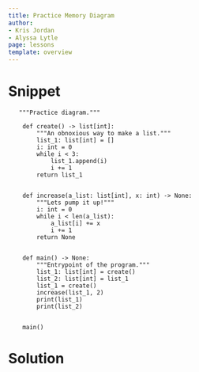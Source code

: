```yaml
---
title: Practice Memory Diagram
author: 
- Kris Jordan
- Alyssa Lytle
page: lessons
template: overview
---
```


# Snippet

<pre>
<code class="python">   """Practice diagram."""

    def create() -> list[int]:
        """An obnoxious way to make a list."""
        list_1: list[int] = []
        i: int = 0
        while i < 3:
            list_1.append(i)
            i += 1
        return list_1


    def increase(a_list: list[int], x: int) -> None:
        """Lets pump it up!"""
        i: int = 0
        while i < len(a_list):
            a_list[i] += x
            i += 1
        return None


    def main() -> None:
        """Entrypoint of the program."""
        list_1: list[int] = create()
        list_2: list[int] = list_1
        list_1 = create()
        increase(list_1, 2)
        print(list_1)
        print(list_2)


    main()
</code></pre>

# Solution

<img class="img-fluid" src="/static/practice-mem-diagrams/refs.png" alt=""/>
